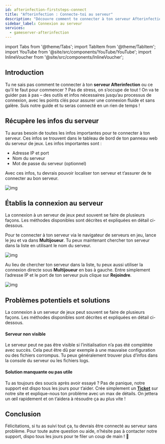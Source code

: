 ```yaml
---
id: afterinfection-firststeps-connect
title: "Afterinfection : Connecte-toi au serveur"
description: "Découvre comment te connecter à ton serveur Afterinfection facilement et en toute sécurité avec des astuces et conseils essentiels → En savoir plus maintenant"
sidebar_label: Connexion au serveur
services:
  - gameserver-afterinfection
---
```


import Tabs from '@theme/Tabs';
import TabItem from '@theme/TabItem';
import YouTube from '@site/src/components/YouTube/YouTube';
import InlineVoucher from '@site/src/components/InlineVoucher';


## Introduction
Tu ne sais pas comment te connecter à ton **serveur Afterinfection** ou ce qu’il te faut pour commencer ? Pas de stress, on s’occupe de tout ! On va te guider pas à pas – des outils et infos nécessaires jusqu’au processus de connexion, avec les points clés pour assurer une connexion fluide et sans galère. Suis notre guide et tu seras connecté en un rien de temps !

<InlineVoucher />



## Récupère les infos du serveur


Tu auras besoin de toutes les infos importantes pour te connecter à ton serveur. Ces infos se trouvent dans le tableau de bord de ton panneau web du serveur de jeux. Les infos importantes sont :

- Adresse IP et port
- Nom du serveur
- Mot de passe du serveur (optionnel)


Avec ces infos, tu devrais pouvoir localiser ton serveur et t’assurer de te connecter au bon serveur.

![img](https://screensaver01.zap-hosting.com/index.php/s/7QRfCLJqS4mQCss/preview)

## Établis la connexion au serveur


La connexion à un serveur de jeux peut souvent se faire de plusieurs façons. Les méthodes disponibles sont décrites et expliquées en détail ci-dessous.

<Tabs>

<TabItem value="connect_solution_server_browser_ingame" label="Navigateur de serveurs (en jeu)" default>

Pour te connecter à ton serveur via le navigateur de serveurs en jeu, lance le jeu et va dans **Multijoueur**. Tu peux maintenant chercher ton serveur dans la liste en utilisant le nom du serveur.

![img](https://screensaver01.zap-hosting.com/index.php/s/yJpWzbfzD8jTSpc/download)

</TabItem>

<TabItem value="connect_solution_direct" label="Connexion directe (en jeu)">

Au lieu de chercher ton serveur dans la liste, tu peux aussi utiliser la connexion directe sous **Multijoueur** en bas à gauche. Entre simplement l’adresse IP et le port de ton serveur puis clique sur **Rejoindre**.

![img](https://screensaver01.zap-hosting.com/index.php/s/7ELrrM23ZFxNY3A/download)

</TabItem>


</Tabs>



## Problèmes potentiels et solutions


La connexion à un serveur de jeux peut souvent se faire de plusieurs façons. Les méthodes disponibles sont décrites et expliquées en détail ci-dessous.

#### Serveur non visible


Le serveur peut ne pas être visible si l’initialisation n’a pas été complétée avec succès. Cela peut être dû par exemple à une mauvaise configuration ou des fichiers corrompus. Tu peux généralement trouver plus d’infos dans la console du serveur ou les fichiers logs.



#### Solution manquante ou pas utile


Tu as toujours des soucis après avoir essayé ? Pas de panique, notre support est dispo tous les jours pour t’aider. Crée simplement un **[Ticket](https://zap-hosting.com/en/customer/support/)** sur notre site et explique-nous ton problème avec un max de détails. On jettera un œil rapidement et on t’aidera à résoudre ça au plus vite !



## Conclusion

Félicitations, si tu as suivi tout ça, tu devrais être connecté au serveur sans problème. Pour toute autre question ou aide, n’hésite pas à contacter notre support, dispo tous les jours pour te filer un coup de main ! 🙂




<InlineVoucher />